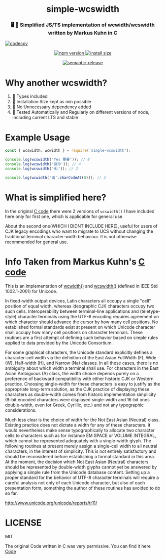<h1 align="center">simple-wcswidth</h1>
<h3 align="center"> 🖥️ 💬 Simplified JS/TS implementation of wcwidth/wcswidth written by Markus Kuhn in C</h3>

[![codecov](https://codecov.io/gh/console-table-printer/simple-wcswidth/graph/badge.svg?token=X4QPKTCB6A)](https://codecov.io/gh/console-table-printer/simple-wcswidth)


<p align="center">
  <a href="https://badge.fury.io/js/simple-wcswidth">
    <img alt="npm version" src="https://badge.fury.io/js/simple-wcswidth.svg">
  </a>
  <a href="https://packagephobia.now.sh/result?p=simple-wcswidth">
    <img alt="install size" src="https://packagephobia.now.sh/badge?p=simple-wcswidth@latest">
  </a>
</p>
<p align="center">
  <a href="https://github.com/semantic-release/semantic-release">
    <img alt="semantic-release" src="https://img.shields.io/badge/%20%20%F0%9F%93%A6%F0%9F%9A%80-semantic--release-e10079.svg">
  </a>
</p>

# Why another wcswidth?

1. 💙 Types included
2. 🤏 Installation Size kept as min possible
3. 🐒 No Unnecessary dependency added
4. 🤖 Tested Automatically and Regularly on different versions of node, including current LTS and stable

# Example Usage

```js
const { wcswidth, wcwidth } = require('simple-wcswidth');

console.log(wcswidth('Yes 重要')); // 8
console.log(wcswidth('请你')); // 4
console.log(wcswidth('Hi')); // 2

console.log(wcwidth('请'.charCodeAt(0))); // 2
```

# What is simplified here?

In the original [C code](https://www.cl.cam.ac.uk/~mgk25/ucs/wcwidth.c) there were 2 versions of `wcswidth()` I have included here only for first one, which is applicable for general use.

About the second one(WHICH I DIDNT INCLUDE HERE), useful for users of CJK legacy encodings who want to migrate to UCS without changing the traditional terminal character-width behaviour. It is not otherwise recommended for general use.

# Info Taken from Markus Kuhn's [C code](https://www.cl.cam.ac.uk/~mgk25/ucs/wcwidth.c)

This is an implementation of [wcwidth()](http://www.opengroup.org/onlinepubs/007904975/functions/wcwidth.html) and [wcswidth()](http://www.opengroup.org/onlinepubs/007904975/functions/wcswidth.html) (defined in
IEEE Std 1002.1-2001) for Unicode.

In fixed-width output devices, Latin characters all occupy a single
"cell" position of equal width, whereas ideographic CJK characters
occupy two such cells. Interoperability between terminal-line
applications and (teletype-style) character terminals using the
UTF-8 encoding requires agreement on which character should advance
the cursor by how many cell positions. No established formal
standards exist at present on which Unicode character shall occupy
how many cell positions on character terminals. These routines are
a first attempt of defining such behavior based on simple rules
applied to data provided by the Unicode Consortium.

For some graphical characters, the Unicode standard explicitly
defines a character-cell width via the definition of the East Asian
FullWidth (F), Wide (W), Half-width (H), and Narrow (Na) classes.
In all these cases, there is no ambiguity about which width a
terminal shall use. For characters in the East Asian Ambiguous (A)
class, the width choice depends purely on a preference of backward
compatibility with either historic CJK or Western practice.
Choosing single-width for these characters is easy to justify as
the appropriate long-term solution, as the CJK practice of
displaying these characters as double-width comes from historic
implementation simplicity (8-bit encoded characters were displayed
single-width and 16-bit ones double-width, even for Greek,
Cyrillic, etc.) and not any typographic considerations.

Much less clear is the choice of width for the Not East Asian
(Neutral) class. Existing practice does not dictate a width for any
of these characters. It would nevertheless make sense
typographically to allocate two character cells to characters such
as for instance EM SPACE or VOLUME INTEGRAL, which cannot be
represented adequately with a single-width glyph. The following
routines at present merely assign a single-cell width to all
neutral characters, in the interest of simplicity. This is not
entirely satisfactory and should be reconsidered before
establishing a formal standard in this area. At the moment, the
decision which Not East Asian (Neutral) characters should be
represented by double-width glyphs cannot yet be answered by
applying a simple rule from the Unicode database content. Setting
up a proper standard for the behavior of UTF-8 character terminals
will require a careful analysis not only of each Unicode character,
but also of each presentation form, something the author of these
routines has avoided to do so far.

http://www.unicode.org/unicode/reports/tr11/

# LICENSE

MIT

The original Code written in C was very permissive. You can find it here [Code](http://www.cl.cam.ac.uk/~mgk25/ucs/wcwidth.c)
